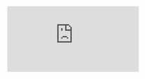 ![](http://firedpot.com/images/rockseries/20110518-e5g49etm2gm6nxnfmk6irm84ud.jpg!:../rockseries.html)
